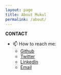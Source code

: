 ```yaml
---
layout: page
title: About Mukul
permalink: /about/
---
```

**CONTACT**
- 📫 How to reach me:
  - [Github](https://github.com/ironfisto)
  - [Twitter](https://twitter.com/ironfisto)
  - [LinkedIn](https://www.linkedin.com/in/malviyamukul/)
  - [Email](mailto:mukul.lohar@tokopedia.com)